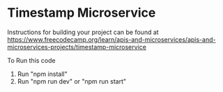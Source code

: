 # Timestamp Microservice
Instructions for building your project can be found at https://www.freecodecamp.org/learn/apis-and-microservices/apis-and-microservices-projects/timestamp-microservice


To Run this code 

1. Run "npm install"
2. Run "npm run dev" or "npm run start"
